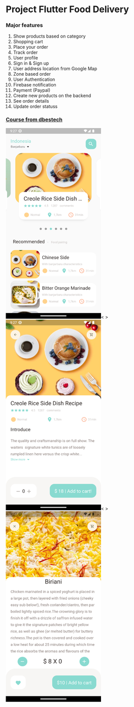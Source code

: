# Project Flutter Food Delivery
### Major features
1. Show products based on category
2. Shopping cart
3. Place your order
4. Track order
5. User profile
6. Sign in & Sign up
7. User address location from Google Map
8. Zone based order
9. User Authentication
10. Firebase notification
11. Payment (Paypal)
12. Create new products on the backend
13. See order details
14. Update order statuss

### [Course from dbestech](https://www.youtube.com/watch?v=7dAt-JMSCVQ&list=PLu6UYP9sAail1FBWZZX_4AAABSII8dqpb)

<img src="https://github.com/Breakrule/FoodFlutter/blob/main/screenshots/Screenshot_1685222845.png" width="300" height="600" /><&nbsp;><img src="https://github.com/Breakrule/FoodFlutter/blob/main/screenshots/Screenshot_1685222851.png" width="300" height="600" /><&nbsp;><img src="https://github.com/Breakrule/FoodFlutter/blob/main/screenshots/Screenshot_1685222867.png" width="300" height="600" />
